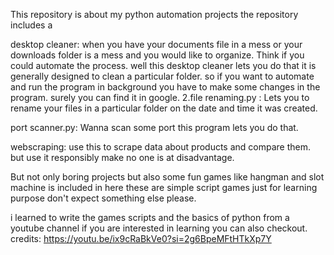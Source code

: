 This repository is about my python automation projects the repository includes a

desktop cleaner: when you have your documents file in a mess or your downloads folder is a mess and you would like to organize. Think if you could automate the process. well this desktop cleaner lets you do that it is generally designed to clean a particular folder. so if you want to automate and run the program in background you have to make some changes in the program. surely you can find it in google.
2.file renaming.py : Lets you to rename your files in a particular folder on the date and time it was created.

port scanner.py: Wanna scan some port this program lets you do that.

webscraping: use this to scrape data about products and compare them. but use it responsibly make no one is at disadvantage.

But not only boring projects but also some fun games like hangman and slot machine is included in here these are simple script games just for learning purpose don't expect something else please.

i learned to write the games scripts and the basics of python from a youtube channel if you are interested in learning you can also checkout. credits: https://youtu.be/ix9cRaBkVe0?si=2g6BpeMFtHTkXp7Y
